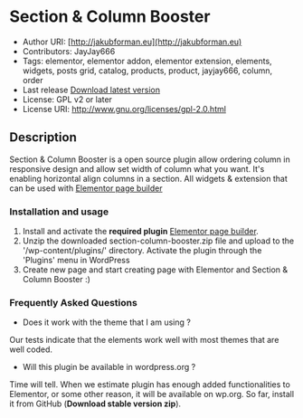 # Section & Column Booster
- Author URI: [http://jakubforman.eu](http://jakubforman.eu)
- Contributors: JayJay666
- Tags: elementor, elementor addon, elementor extension, elements, widgets, posts grid, catalog, products, product,
  jayjay666, column, order
- Last release [Download latest version](https://github.com/JayJay666/section-column-booster/releases)
- License: GPL v2 or later
- License URI: http://www.gnu.org/licenses/gpl-2.0.html

## Description

Section & Column Booster is a open source plugin allow ordering column in responsive design and allow set width of
column what you want. It's enabling horizontal align columns in a section. All widgets & extension that can be used with
[Elementor page builder](https://wordpress.org/plugins/elementor/)

### Installation and usage

1. Install and activate the **required plugin** [Elementor page builder](https://wordpress.org/plugins/elementor/).
2. Unzip the downloaded section-column-booster.zip file and upload to the '/wp-content/plugins/' directory. Activate the
   plugin through the 'Plugins' menu in WordPress
3. Create new page and start creating page with Elementor and Section & Column Booster :)

### Frequently Asked Questions

* Does it work with the theme that I am using ?

Our tests indicate that the elements work well with most themes that are well coded.

* Will this plugin be available in wordpress.org ?

Time will tell. When we estimate plugin has enough added functionalities to Elementor, or some other reason, it will be
available on wp.org. So far, install it from GitHub (**Download stable version zip**).

